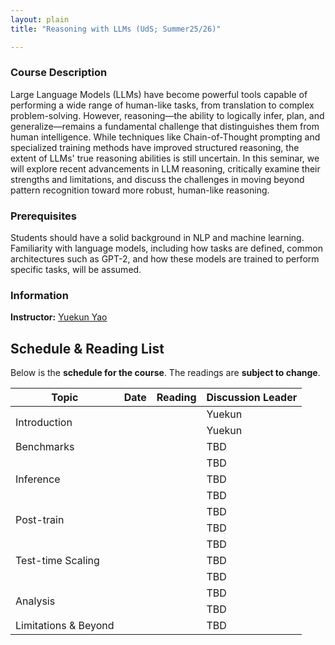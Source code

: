 ```yaml
---
layout: plain
title: "Reasoning with LLMs (UdS; Summer25/26)"

---
```


[//]: # (Course Title: Reasoning with LLMs: Techniques, Capabilities and Beyond)

### Course Description

Large Language Models (LLMs) have become powerful tools capable of performing
a wide range of human-like tasks, from translation to complex problem-solving.
However, reasoning—the ability to logically infer, plan, 
and generalize—remains a fundamental challenge that distinguishes them 
from human intelligence. While techniques like Chain-of-Thought prompting
and specialized training methods have improved structured reasoning, 
the extent of LLMs' true reasoning abilities is still uncertain. 
In this seminar, we will explore recent advancements in LLM reasoning, 
critically examine their strengths and limitations, 
and discuss the challenges in moving beyond pattern recognition toward 
more robust, human-like reasoning.

### Prerequisites

Students should have a solid background in NLP and machine learning. 
Familiarity with language models, including how tasks are defined, 
common architectures such as GPT-2, and how these models are trained
to perform specific tasks, will be assumed. 


### Information

**Instructor:** [Yuekun Yao](https://ykyaol7.github.io/)


## Schedule & Reading List

Below is the **schedule for the course**. The readings are **subject to change**.


<!DOCTYPE html>
<html lang="en">
<head>
    <meta charset="UTF-8">
    <meta name="viewport" content="width=device-width, initial-scale=1">
    <link href="https://cdn.jsdelivr.net/npm/bootstrap@5.3.0/dist/css/bootstrap.min.css" rel="stylesheet">
</head>
<body>


<div class="container mt-4">
    <table class="table table-striped table-bordered">
        <thead class="table-dark">
            <tr>
                <th>Topic</th>
                <th>Date</th>
                <th>Reading</th>
                <th>Discussion Leader</th>
            </tr>
        </thead>
        <tbody>
            <tr>
                <td rowspan="2">Introduction</td>
                <td></td>
                <td></td>
                <td>Yuekun</td>
            </tr>
            <tr>
                <td></td>
                <td></td>
                <td>Yuekun</td>
            </tr>
            <tr>
                <td>Benchmarks</td>
                <td></td>
                <td></td>
                <td>TBD</td>
            </tr>
            <tr>
                <td rowspan="3">Inference</td>
                <td></td>
                <td></td>
                <td>TBD</td>
            </tr>
            <tr>
                <td></td>
                <td></td>
                <td>TBD</td>
            </tr>
            <tr>
                <td></td>
                <td></td>
                <td>TBD</td>
            </tr>
            <tr>
                <td rowspan="2">Post-train</td>
                <td></td>
                <td></td>
                <td>TBD</td>
            </tr>
            <tr>
                <td></td>
                <td></td>
                <td>TBD</td>
            </tr>
            <tr>
                <td rowspan="3">Test-time Scaling</td>
                <td></td>
                <td></td>
                <td>TBD</td>
            </tr>
            <tr>
                <td></td>
                <td></td>
                <td>TBD</td>
            </tr>
            <tr>
                <td></td>
                <td></td>
                <td>TBD</td>
            </tr>
            <tr>
                <td rowspan="2">Analysis</td>
                <td></td>
                <td></td>
                <td>TBD</td>
            </tr>
            <tr>
                <td></td>
                <td></td>
                <td>TBD</td>
            </tr>
            <tr>
                <td>Limitations & Beyond</td>
                <td></td>
                <td></td>
                <td>TBD</td>
            </tr>
        </tbody>
    </table>
</div>

</body>
</html>